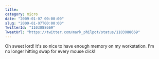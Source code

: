 ```yaml
---
title: 
category: micro
date: "2009-01-07 00:00:00"
slug: "2009-01-07T00:00:00"
TwitterId: "1103088669"
TweetUrl: "https://twitter.com/mark_philpot/status/1103088669"
---
```


Oh sweet lord! It's so nice to have enough memory on my workstation. I'm no
longer hitting swap for every mouse click!
